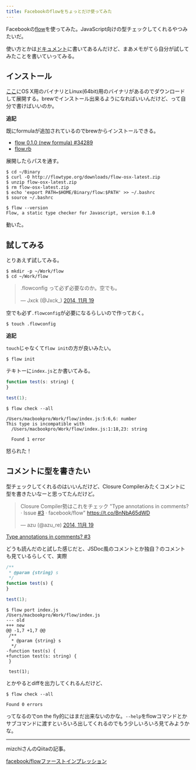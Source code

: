 ```yaml
---
title: Facebookのflowをちょっとだけ使ってみた
---
```

Facebookの[flow](http://flowtype.org/)を使ってみた。JavaScript向けの型チェックしてくれるやつみたいだ。

使い方とかは[ドキュメント](http://flowtype.org/docs/)に書いてあるんだけど、まあメモがてら自分が試してみたことを書いていってみる。

## インストール

[ここ](http://flowtype.org/docs/getting-started.html)にOS X用のバイナリとLinux(64bit)用のバイナリがあるのでダウンロードして展開する。brewでインストール出来るようになればいいんだけど、って自分で書けばいいのか。

**追記**

既にformulaが追加されているのでbrewからインストールできる。

- [flow 0.1.0 (new formula) #34289](https://github.com/Homebrew/homebrew/pull/34289)
- [flow.rb](https://github.com/Homebrew/homebrew/blob/6890772e87868f92e32cd8f5ca2cf3a824fc1f6d/Library/Formula/flow.rb)

展開したらパスを通す。

```console
$ cd ~/Binary
$ curl -O http://flowtype.org/downloads/flow-osx-latest.zip
$ unzip flow-osx-latest.zip
$ rm flow-osx-latest.zip
$ echo 'export PATH=$HOME/Binary/flow:$PATH' >> ~/.bashrc
$ source ~/.bashrc
```

```console
$ flow --version
Flow, a static type checker for Javascript, version 0.1.0
```

動いた。

## 試してみる

とりあえず試してみる。

```console
$ mkdir -p ~/Work/flow
$ cd ~/Work/flow
```

<blockquote class="twitter-tweet" lang="ja"><p>.flowconfig って必ず必要なのか。空でも。</p>&mdash; Jxck (@Jxck_) <a href="https://twitter.com/Jxck_/status/534872671998062592">2014, 11月 19</a></blockquote>

空でも必ず`.flowconfig`が必要になるらしいので作っておく。

```console
$ touch .flowconfig
```

**追記**

`touch`じゃなくて`flow init`の方が良いみたい。

```console
$ flow init
```

テキトーに`index.js`とか書いてみる。

```js
function test(s: string) {
}

test(1);
```

```console
$ flow check --all

/Users/macbookpro/Work/flow/index.js:5:6,6: number
This type is incompatible with
  /Users/macbookpro/Work/flow/index.js:1:18,23: string

  Found 1 error
```

怒られた！

## コメントに型を書きたい

型チェックしてくれるのはいいんだけど、Closure Compilerみたくコメントに型を書きたいなーと思ってたんだけど。

<blockquote class="twitter-tweet" lang="ja"><p>Closure Compiler勢はこれをチェック &quot;Type annotations in comments? · Issue <a href="https://twitter.com/hashtag/%E2%80%8C3?src=hash">#‌3</a> · facebook/flow&quot; <a href="https://t.co/BnNbA65dWD">https://t.co/BnNbA65dWD</a></p>&mdash; azu (@azu_re) <a href="https://twitter.com/azu_re/status/534877207928139776">2014, 11月 19</a></blockquote>

[Type annotations in comments? #3](https://github.com/facebook/flow/issues/3)

どうも読んだのと試した感じだと、JSDoc風のコメントとか独自？のコメントも見ているらしくて、実際

```js
/**
 * @param {string} s
 */
function test(s) {
}

test(1);
```

```console
$ flow port index.js
/Users/macbookpro/Work/flow/index.js
--- old
+++ new
@@ -1,7 +1,7 @@
 /**
  * @param {string} s
  */
-function test(s) {
+function test(s: string) {
 }

 test(1);
```

とかやるとdiffを出力してくれるんだけど、

```console
$ flow check --all

Found 0 errors
```

ってなるのでon the fly的にはまだ出来ないのかな。`--help`をflowコマンドとかサブコマンドに渡すといろいろ出してくれるのでもう少しいろいろ見てみようかな。

---

mizchiさんのQiitaの記事。

[facebook/flowファーストインプレッション](http://qiita.com/mizchi/items/d50fbdd8c2dcd01c38f9)

<script async src="//platform.twitter.com/widgets.js" charset="utf-8"></script>
